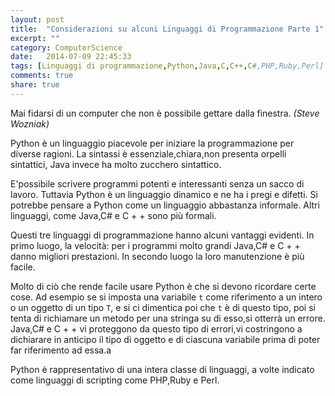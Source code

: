 ```yaml
---
layout: post
title:  "Considerazioni su alcuni Linguaggi di Programmazione Parte 1"
excerpt: ""
category: ComputerScience
date:   2014-07-09 22:45:33
tags: [Linguaggi di programmazione,Python,Java,C,C++,C#,PHP,Ruby,Perl]
comments: true
share: true
---
```


Mai fidarsi di un computer che non è possibile gettare dalla finestra. 
*(Steve Wozniak)*

Python è un linguaggio piacevole per iniziare la programmazione per diverse ragioni.
La sintassi è essenziale,chiara,non presenta orpelli sintattici, Java invece ha molto zucchero sintattico. 

E'possibile scrivere programmi potenti e interessanti senza un sacco di lavoro. Tuttavia Python è un linguaggio dinamico e ne ha i pregi e difetti. Si potrebbe pensare a Python come un linguaggio abbastanza informale. Altri linguaggi, come Java,C# e C + + sono più formali.

Questi tre linguaggi di programmazione  hanno alcuni vantaggi evidenti. In primo luogo, la velocità: per i programmi molto grandi Java,C# e C + + danno migliori prestazioni. In secondo luogo la loro manutenzione è più facile.

Molto di ciò che rende facile usare Python è che si devono ricordare certe cose. Ad esempio se si imposta una variabile `t` come riferimento a un intero o un oggetto di un tipo `T`, e si ci dimentica poi che `t` è di questo tipo, poi si tenta di richiamare un metodo per una stringa su di esso,si otterrà un errore. Java,C# e C + + vi proteggono da questo tipo di errori,vi costringono a dichiarare in anticipo il tipo di oggetto e di ciascuna variabile prima di poter far riferimento ad essa.a

Python è rappresentativo di una intera classe di linguaggi, a volte indicato come linguaggi di scripting come PHP,Ruby e Perl. 

